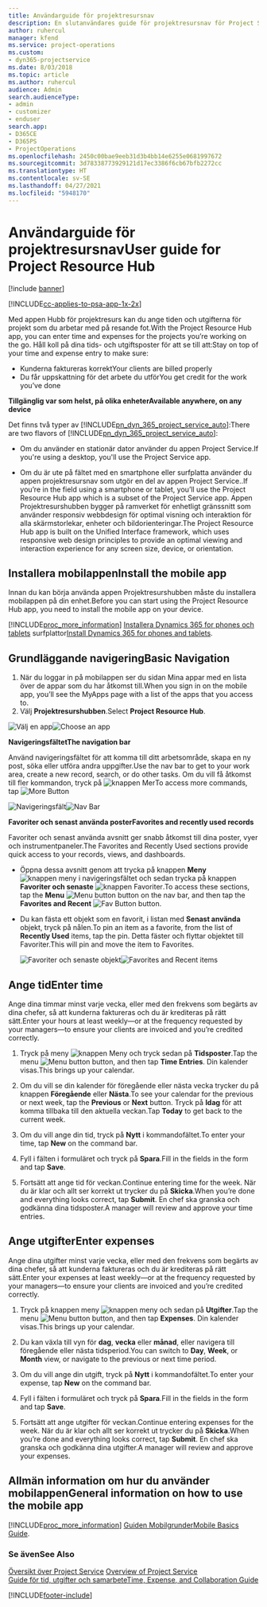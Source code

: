 ```yaml
---
title: Användarguide för projektresursnav
description: En slutanvändares guide för projektresursnav för Project Service
author: ruhercul
manager: kfend
ms.service: project-operations
ms.custom:
- dyn365-projectservice
ms.date: 8/03/2018
ms.topic: article
ms.author: ruhercul
audience: Admin
search.audienceType:
- admin
- customizer
- enduser
search.app:
- D365CE
- D365PS
- ProjectOperations
ms.openlocfilehash: 2450c00bae9eeb31d3b4bb14e6255e0681997672
ms.sourcegitcommit: 3d78338773929121d17ec3386f6cb67bfb2272cc
ms.translationtype: HT
ms.contentlocale: sv-SE
ms.lasthandoff: 04/27/2021
ms.locfileid: "5948170"
---
```

# <a name="user-guide-for-project-resource-hub"></a><span data-ttu-id="9438b-103">Användarguide för projektresursnav</span><span class="sxs-lookup"><span data-stu-id="9438b-103">User guide for Project Resource Hub</span></span>

[!include [banner](../includes/psa-now-project-operations.md)]

[!INCLUDE[cc-applies-to-psa-app-1x-2x](../includes/cc-applies-to-psa-app-1x-2x.md)]

<span data-ttu-id="9438b-104">Med appen Hubb för projektresurs kan du ange tiden och utgifterna för projekt som du arbetar med på resande fot.</span><span class="sxs-lookup"><span data-stu-id="9438b-104">With the Project Resource Hub app, you can enter time and expenses for the projects you’re working on the go.</span></span> <span data-ttu-id="9438b-105">Håll koll på dina tids- och utgiftsposter för att se till att:</span><span class="sxs-lookup"><span data-stu-id="9438b-105">Stay on top of your time and expense entry to make sure:</span></span>

- <span data-ttu-id="9438b-106">Kunderna faktureras korrekt</span><span class="sxs-lookup"><span data-stu-id="9438b-106">Your clients are billed properly</span></span>
- <span data-ttu-id="9438b-107">Du får uppskattning för det arbete du utför</span><span class="sxs-lookup"><span data-stu-id="9438b-107">You get credit for the work you’ve done</span></span>

<span data-ttu-id="9438b-108">**Tillgänglig var som helst, på olika enheter**</span><span class="sxs-lookup"><span data-stu-id="9438b-108">**Available anywhere, on any device**</span></span>

<span data-ttu-id="9438b-109">Det finns två typer av [!INCLUDE[pn_dyn_365_project_service_auto](../includes/pn-dyn-365-project-service-auto.md)]:</span><span class="sxs-lookup"><span data-stu-id="9438b-109">There are two flavors of [!INCLUDE[pn_dyn_365_project_service_auto](../includes/pn-dyn-365-project-service-auto.md)]:</span></span> 

- <span data-ttu-id="9438b-110">Om du använder en stationär dator använder du appen Project Service.</span><span class="sxs-lookup"><span data-stu-id="9438b-110">If you're using a desktop, you'll use the Project Service app.</span></span> 

- <span data-ttu-id="9438b-111">Om du är ute på fältet med en smartphone eller surfplatta använder du appen projektresursnav som utgör en del av appen Project Service..</span><span class="sxs-lookup"><span data-stu-id="9438b-111">If you’re in the field using a smartphone or tablet, you’ll use the Project Resource Hub app which is a subset of the Project Service  app.</span></span> <span data-ttu-id="9438b-112">Appen Projektresurshubben bygger på ramverket för enhetligt gränssnitt som använder responsiv webbdesign för optimal visning och interaktion för alla skärmstorlekar, enheter och bildorienteringar.</span><span class="sxs-lookup"><span data-stu-id="9438b-112">The Project Resource Hub app is built on the Unified Interface framework, which uses responsive web design principles to provide an optimal viewing and interaction experience for any screen size, device, or orientation.</span></span> 


## <a name="install-the-mobile-app"></a><span data-ttu-id="9438b-113">Installera mobilappen</span><span class="sxs-lookup"><span data-stu-id="9438b-113">Install the mobile app</span></span>
<span data-ttu-id="9438b-114">Innan du kan börja använda appen Projektresurshubben måste du installera mobilappen på din enhet.</span><span class="sxs-lookup"><span data-stu-id="9438b-114">Before you can start using the Project Resource Hub app, you need to install the mobile app on your device.</span></span> 

[!INCLUDE[proc_more_information](../includes/proc-more-information.md)] <span data-ttu-id="9438b-115">[Installera Dynamics 365 for phones och tablets](/dynamics365/mobile-app/install-dynamics-365-for-phones-and-tablets) surfplattor</span><span class="sxs-lookup"><span data-stu-id="9438b-115">[Install Dynamics 365 for phones and tablets](/dynamics365/mobile-app/install-dynamics-365-for-phones-and-tablets).</span></span>

## <a name="basic-navigation"></a><span data-ttu-id="9438b-116">Grundläggande navigering</span><span class="sxs-lookup"><span data-stu-id="9438b-116">Basic Navigation</span></span>
1.  <span data-ttu-id="9438b-117">När du loggar in på mobilappen ser du sidan Mina appar med en lista över de appar som du har åtkomst till.</span><span class="sxs-lookup"><span data-stu-id="9438b-117">When you sign in on the mobile app, you’ll see the MyApps page with a list of the apps that you access to.</span></span> 
2.  <span data-ttu-id="9438b-118">Välj **Projektresurshubben**.</span><span class="sxs-lookup"><span data-stu-id="9438b-118">Select **Project Resource Hub**.</span></span>

<span data-ttu-id="9438b-119">![Välj en app](media/chooseApp_1.png "Välj en app")</span><span class="sxs-lookup"><span data-stu-id="9438b-119">![Choose an app](media/chooseApp_1.png "Choose an app")</span></span>

<span data-ttu-id="9438b-120">**Navigeringsfältet**</span><span class="sxs-lookup"><span data-stu-id="9438b-120">**The navigation bar**</span></span>

<span data-ttu-id="9438b-121">Använd navigeringsfältet för att komma till ditt arbetsområde, skapa en ny post, söka eller utföra andra uppgifter.</span><span class="sxs-lookup"><span data-stu-id="9438b-121">Use the nav bar to get to your work area, create a new record, search, or do other tasks.</span></span> <span data-ttu-id="9438b-122">Om du vill få åtkomst till fler kommandon, tryck på ![knappen Mer](media/MoreButton.png "Knappen Fler")</span><span class="sxs-lookup"><span data-stu-id="9438b-122">To access more commands, tap ![More Button](media/MoreButton.png "More Button")</span></span>

<span data-ttu-id="9438b-123">![Navigeringsfält](media/NavBar_2.png "Navigeringsfält")</span><span class="sxs-lookup"><span data-stu-id="9438b-123">![Nav Bar](media/NavBar_2.png "Nav Bar")</span></span>

<span data-ttu-id="9438b-124">**Favoriter och senast använda poster**</span><span class="sxs-lookup"><span data-stu-id="9438b-124">**Favorites and recently used records**</span></span>

<span data-ttu-id="9438b-125">Favoriter och senast använda avsnitt ger snabb åtkomst till dina poster, vyer och instrumentpaneler.</span><span class="sxs-lookup"><span data-stu-id="9438b-125">The Favorites and Recently Used sections provide quick access to your records, views, and dashboards.</span></span> 

- <span data-ttu-id="9438b-126">Öppna dessa avsnitt genom att trycka på knappen **Meny** ![knappen meny](media/MenuButton.png "Menyknapp") i navigeringsfältet och sedan trycka på knappen **Favoriter och senaste** ![knappen Favoriter](media/FavButton.png "Fav-knappen").</span><span class="sxs-lookup"><span data-stu-id="9438b-126">To access these sections, tap the **Menu** ![Menu button](media/MenuButton.png "Menu button") button on the nav bar, and then tap the **Favorites and Recent** ![Fav Button](media/FavButton.png "Fav Button") button.</span></span>

- <span data-ttu-id="9438b-127">Du kan fästa ett objekt som en favorit, i listan med **Senast använda** objekt, tryck på nålen.</span><span class="sxs-lookup"><span data-stu-id="9438b-127">To pin an item as a favorite, from the list of **Recently Used** items, tap the pin.</span></span> <span data-ttu-id="9438b-128">Detta fäster och flyttar objektet till Favoriter.</span><span class="sxs-lookup"><span data-stu-id="9438b-128">This will pin and move the item to Favorites.</span></span>

  <span data-ttu-id="9438b-129">![Favoriter och senaste objekt](media/Favs_3.png "Favoriter och senaste objekt")</span><span class="sxs-lookup"><span data-stu-id="9438b-129">![Favorites and Recent items](media/Favs_3.png "Favorites and Recent items")</span></span>
 
## <a name="enter-time"></a><span data-ttu-id="9438b-130">Ange tid</span><span class="sxs-lookup"><span data-stu-id="9438b-130">Enter time</span></span>
<span data-ttu-id="9438b-131">Ange dina timmar minst varje vecka, eller med den frekvens som begärts av dina chefer, så att kunderna faktureras och du är krediteras på rätt sätt.</span><span class="sxs-lookup"><span data-stu-id="9438b-131">Enter your hours at least weekly—or at the frequency requested by your managers—to ensure your clients are invoiced and you’re credited correctly.</span></span>

1. <span data-ttu-id="9438b-132">Tryck på meny ![knappen Meny](media/MenuButton.png "Menyknapp") och tryck sedan på **Tidsposter**.</span><span class="sxs-lookup"><span data-stu-id="9438b-132">Tap the menu ![Menu button](media/MenuButton.png "Menu button") button, and then tap **Time Entries**.</span></span> <span data-ttu-id="9438b-133">Din kalender visas.</span><span class="sxs-lookup"><span data-stu-id="9438b-133">This brings up your calendar.</span></span>

2. <span data-ttu-id="9438b-134">Om du vill se din kalender för föregående eller nästa vecka trycker du på knappen **Föregående** eller **Nästa**.</span><span class="sxs-lookup"><span data-stu-id="9438b-134">To see your calendar for the previous or next week, tap the **Previous** or **Next** button.</span></span> <span data-ttu-id="9438b-135">Tryck på **Idag** för att komma tillbaka till den aktuella veckan.</span><span class="sxs-lookup"><span data-stu-id="9438b-135">Tap **Today** to get back to the current week.</span></span>

3. <span data-ttu-id="9438b-136">Om du vill ange din tid, tryck på **Nytt** i kommandofältet.</span><span class="sxs-lookup"><span data-stu-id="9438b-136">To enter your time, tap **New** on the command bar.</span></span> 

4. <span data-ttu-id="9438b-137">Fyll i fälten i formuläret och tryck på **Spara**.</span><span class="sxs-lookup"><span data-stu-id="9438b-137">Fill in the fields in the form and tap **Save**.</span></span>

5. <span data-ttu-id="9438b-138">Fortsätt att ange tid för veckan.</span><span class="sxs-lookup"><span data-stu-id="9438b-138">Continue entering time for the week.</span></span> <span data-ttu-id="9438b-139">När du är klar och allt ser korrekt ut trycker du på **Skicka**.</span><span class="sxs-lookup"><span data-stu-id="9438b-139">When you’re done and everything looks correct, tap **Submit**.</span></span> <span data-ttu-id="9438b-140">En chef ska granska och godkänna dina tidsposter.</span><span class="sxs-lookup"><span data-stu-id="9438b-140">A manager will review and approve your time entries.</span></span>

## <a name="enter-expenses"></a><span data-ttu-id="9438b-141">Ange utgifter</span><span class="sxs-lookup"><span data-stu-id="9438b-141">Enter expenses</span></span> 
<span data-ttu-id="9438b-142">Ange dina utgifter minst varje vecka, eller med den frekvens som begärts av dina chefer, så att kunderna faktureras och du är krediteras på rätt sätt.</span><span class="sxs-lookup"><span data-stu-id="9438b-142">Enter your expenses at least weekly—or at the frequency requested by your managers—to ensure your clients are invoiced and you’re credited correctly.</span></span>

1. <span data-ttu-id="9438b-143">Tryck på knappen meny ![knappen meny](media/MenuButton.png "Menyknapp") och sedan på **Utgifter**.</span><span class="sxs-lookup"><span data-stu-id="9438b-143">Tap the menu ![Menu button](media/MenuButton.png "Menu button") button, and then tap **Expenses**.</span></span> <span data-ttu-id="9438b-144">Din kalender visas.</span><span class="sxs-lookup"><span data-stu-id="9438b-144">This brings up your calendar.</span></span>

2. <span data-ttu-id="9438b-145">Du kan växla till vyn för **dag**, **vecka** eller **månad**, eller navigera till föregående eller nästa tidsperiod.</span><span class="sxs-lookup"><span data-stu-id="9438b-145">You can switch to **Day**, **Week**, or **Month** view, or navigate to the previous or next time period.</span></span> 

3. <span data-ttu-id="9438b-146">Om du vill ange din utgift, tryck på **Nytt** i kommandofältet.</span><span class="sxs-lookup"><span data-stu-id="9438b-146">To enter your expense, tap **New** on the command bar.</span></span> 

4. <span data-ttu-id="9438b-147">Fyll i fälten i formuläret och tryck på **Spara**.</span><span class="sxs-lookup"><span data-stu-id="9438b-147">Fill in the fields in the form and tap **Save**.</span></span>

5. <span data-ttu-id="9438b-148">Fortsätt att ange utgifter för veckan.</span><span class="sxs-lookup"><span data-stu-id="9438b-148">Continue entering expenses for the week.</span></span> <span data-ttu-id="9438b-149">När du är klar och allt ser korrekt ut trycker du på **Skicka**.</span><span class="sxs-lookup"><span data-stu-id="9438b-149">When you’re done and everything looks correct, tap **Submit**.</span></span> <span data-ttu-id="9438b-150">En chef ska granska och godkänna dina utgifter.</span><span class="sxs-lookup"><span data-stu-id="9438b-150">A manager will review and approve your expenses.</span></span>

## <a name="general-information-on-how-to-use-the-mobile-app"></a><span data-ttu-id="9438b-151">Allmän information om hur du använder mobilappen</span><span class="sxs-lookup"><span data-stu-id="9438b-151">General information on how to use the mobile app</span></span> 
[!INCLUDE[proc_more_information](../includes/proc-more-information.md)] <span data-ttu-id="9438b-152">[Guiden Mobilgrunder](/dynamics365/mobile-app/dynamics-365-phones-tablets-users-guide)</span><span class="sxs-lookup"><span data-stu-id="9438b-152">[Mobile Basics Guide](/dynamics365/mobile-app/dynamics-365-phones-tablets-users-guide).</span></span>

### <a name="see-also"></a><span data-ttu-id="9438b-153">Se även</span><span class="sxs-lookup"><span data-stu-id="9438b-153">See Also</span></span>  
 <span data-ttu-id="9438b-154">[Översikt över Project Service](../psa/overview.md) </span><span class="sxs-lookup"><span data-stu-id="9438b-154">[Overview of Project Service](../psa/overview.md) </span></span>  
 [<span data-ttu-id="9438b-155">Guide för tid, utgifter och samarbete</span><span class="sxs-lookup"><span data-stu-id="9438b-155">Time, Expense, and Collaboration Guide</span></span>](../psa/time-expense-collaboration-guide.md)   
 


[!INCLUDE[footer-include](../includes/footer-banner.md)]